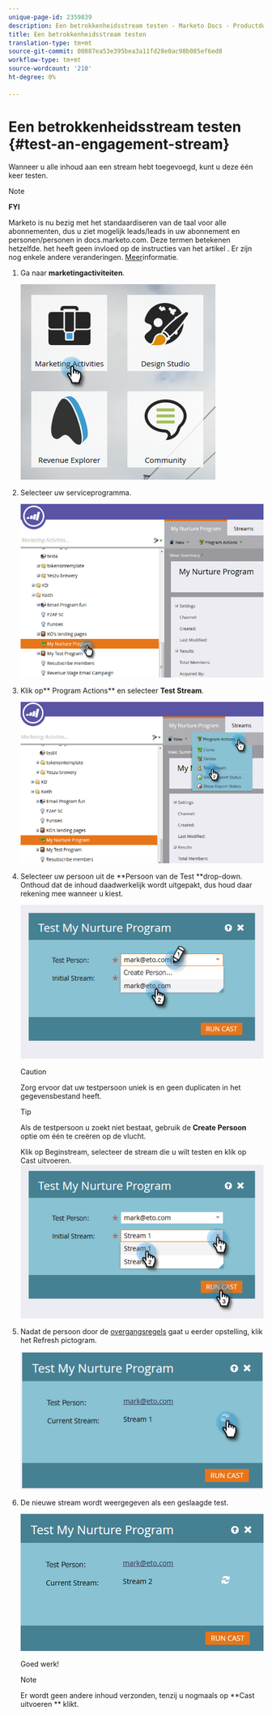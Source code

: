 ```yaml
---
unique-page-id: 2359839
description: Een betrokkenheidsstream testen - Marketo Docs - Productdocumentatie
title: Een betrokkenheidsstream testen
translation-type: tm+mt
source-git-commit: 00887ea53e395bea3a11fd28e0ac98b085ef6ed8
workflow-type: tm+mt
source-wordcount: '210'
ht-degree: 0%

---
```



# Een betrokkenheidsstream testen {#test-an-engagement-stream}

Wanneer u alle inhoud aan een stream hebt toegevoegd, kunt u deze één keer testen.

>[!NOTE]
>
>**FYI**
>
>Marketo is nu bezig met het standaardiseren van de taal voor alle abonnementen, dus u ziet mogelijk leads/leads in uw abonnement en personen/personen in docs.marketo.com. Deze termen betekenen hetzelfde. het heeft geen invloed op de instructies van het artikel . Er zijn nog enkele andere veranderingen. [Meer](http://docs.marketo.com/display/DOCS/Updates+to+Marketo+Terminology)informatie.

1. Ga naar **marketingactiviteiten**.

   ![](assets/one.png)

1. Selecteer uw serviceprogramma.

   ![](assets/two.png)

1. Klik op** Program Actions** en selecteer **Test Stream**.

   ![](assets/three.png)

1. Selecteer uw persoon uit de **Persoon van de Test **drop-down. Onthoud dat de inhoud daadwerkelijk wordt uitgepakt, dus houd daar rekening mee wanneer u kiest.

   ![](assets/four-rubix.png)

   >[!CAUTION]
   >
   >Zorg ervoor dat uw testpersoon uniek is en geen duplicaten in het gegevensbestand heeft.

   >[!TIP]
   >
   >Als de testpersoon u zoekt niet bestaat, gebruik de **Create Persoon** optie om één te creëren op de vlucht.

   Klik op Beginstream, selecteer de stream die u wilt testen en klik op Cast uitvoeren.
   ![](assets/five-rubiks.png)

1. Nadat de persoon door de [overgangsregels](transition-people-between-engagement-streams.md) gaat u eerder opstelling, klik het Refresh pictogram.

   ![](assets/six-rubiks.png)

1. De nieuwe stream wordt weergegeven als een geslaagde test.

   ![](assets/seven-rubiks.png)

   Goed werk!

   >[!NOTE]
   >
   >Er wordt geen andere inhoud verzonden, tenzij u nogmaals op **Cast uitvoeren ** klikt.

